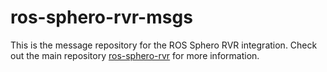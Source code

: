 # ros-sphero-rvr-msgs
This is the message repository for the ROS Sphero RVR integration. 
Check out the main repository [ros-sphero-rvr](https://git.uibk.ac.at/informatik/stair/ros-sphero-rvr) for more information.
